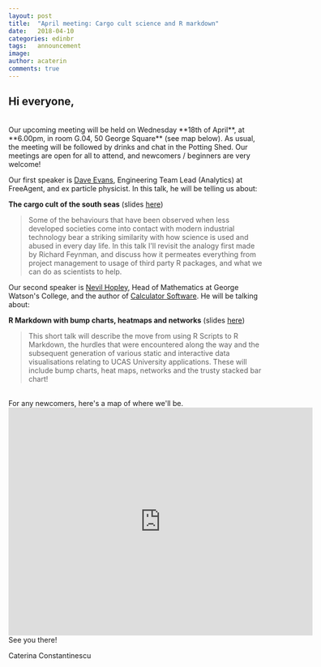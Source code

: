 ```yaml
---
layout: post
title:  "April meeting: Cargo cult science and R markdown"
date:   2018-04-10
categories: edinbr
tags:   announcement
image:
author: acaterin
comments: true
---
```




## Hi everyone,
<br/>
Our upcoming meeting will be held on Wednesday **18th of April**, at **6.00pm, in room G.04, 50 George Square** (see map below). As usual, the meeting will be followed by drinks and chat in the Potting Shed. Our meetings are open for all to attend, and newcomers / beginners are very welcome!

Our first speaker is [Dave Evans](https://www.linkedin.com/in/dave-evans-a2a2555b/), Engineering Team Lead (Analytics) at FreeAgent, and ex particle physicist. In this talk, he will be telling us about:

**The cargo cult of the south seas** (slides [here](https://github.com/EdinbR/edinbr-talks/blob/master/2018-04-18/DaveEvans_TheCargoCultofTheSouthSeas.pdf))<br/>

>Some of the behaviours that have been observed when less developed societies come into contact with modern industrial technology bear a striking similarity with how science is used and abused in every day life. In this talk I'll revisit the analogy first made by Richard Feynman, and discuss how it permeates everything from project management to usage of third party R packages, and what we can do as scientists to help.


Our second speaker is [Nevil Hopley](https://www.linkedin.com/in/nevilhopley/), Head of Mathematics at George Watson's College, and the author of [Calculator Software](http://www.calculatorsoftware.co.uk/cs/about.htm). He will be talking about:

**R Markdown with bump charts, heatmaps and networks** (slides [here](https://github.com/EdinbR/edinbr-talks/blob/master/2018-04-18/NevilHopley_EdinbRTalk_RMarkdownAndUCASForWebsite.pdf))<br/>

>This short talk will describe the move from using R Scripts to R Markdown, the hurdles that were encountered along the way and the subsequent generation of various static and interactive data visualisations relating to UCAS University applications. These will include bump charts, heat maps, networks and the trusty stacked bar chart!




<br>
For any newcomers, here's a map of where we'll be.

<iframe src="https://www.google.com/maps/embed?pb=!1m18!1m12!1m3!1d2234.3225349859604!2d-3.1893184837905904!3d55.943781480604905!2m3!1f0!2f0!3f0!3m2!1i1024!2i768!4f13.1!3m3!1m2!1s0x4887c7839e9c711d%3A0x998c11ef90792a87!2s50+George+Square%2C+Edinburgh+EH8+9JU!5e0!3m2!1sen!2suk!4v1510087562281" width="600" height="450" frameborder="0" style="border:0" allowfullscreen></iframe>

<br>
See you there!

Caterina Constantinescu
